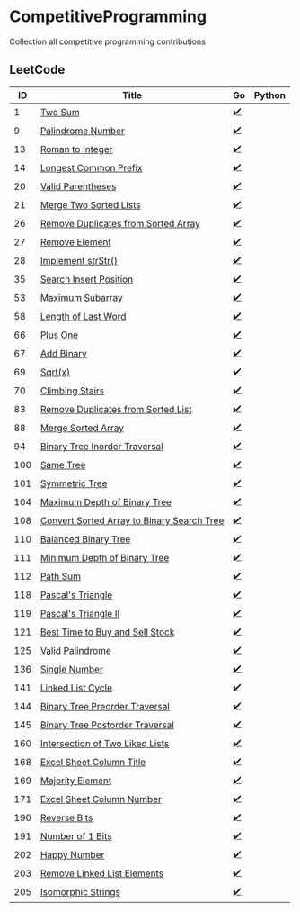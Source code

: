# CompetitiveProgramming
Collection all competitive programming contributions

## LeetCode
| ID  | Title                                                                                                                   | Go                                                                                                                          | Python |
|-----|-------------------------------------------------------------------------------------------------------------------------|-----------------------------------------------------------------------------------------------------------------------------|--------|
| 1   | [Two Sum](https://leetcode.com/problems/two-sum/)                                                                       | [✔️](https://github.com/mschoeffel/CompetitiveProgramming/tree/main/LeetCode/Go/X0001_TwoSum)                               |        |
| 9   | [Palindrome Number](https://leetcode.com/problems/palindrome-number/)                                                   | [✔️](https://github.com/mschoeffel/CompetitiveProgramming/tree/main/LeetCode/Go/X0009_PalindromeNumber)                     |        |
| 13  | [Roman to Integer](https://leetcode.com/problems/roman-to-integer/)                                                     | [✔️](https://github.com/mschoeffel/CompetitiveProgramming/tree/main/LeetCode/Go/X0013_RomanToInteger)                       |        |
| 14  | [Longest Common Prefix](https://leetcode.com/problems/longest-common-prefix/)                                           | [✔️](https://github.com/mschoeffel/CompetitiveProgramming/tree/main/LeetCode/Go/X0014_LongestCommonPrefix)                  |        |
| 20  | [Valid Parentheses](https://leetcode.com/problems/valid-parentheses/)                                                   | [✔️](https://github.com/mschoeffel/CompetitiveProgramming/tree/main/LeetCode/Go/X0020_ValidParentheses)                     |        |
| 21  | [Merge Two Sorted Lists](https://leetcode.com/problems/merge-two-sorted-lists/)                                         | [✔️](https://github.com/mschoeffel/CompetitiveProgramming/tree/main/LeetCode/Go/X0021_MergeTwoSortedLists)                  |        |
| 26  | [Remove Duplicates from Sorted Array](https://leetcode.com/problems/remove-duplicates-from-sorted-array/)               | [✔️](https://github.com/mschoeffel/CompetitiveProgramming/tree/main/LeetCode/Go/X0026_RemoveDuplicatesFromSortedArray)      |        |
| 27  | [Remove Element](https://leetcode.com/problems/remove-element/)                                                         | [✔️](https://github.com/mschoeffel/CompetitiveProgramming/tree/main/LeetCode/Go/X0027_RemoveElement)                        |        |
| 28  | [Implement strStr()](https://leetcode.com/problems/implement-strstr/)                                                   | [✔️](https://github.com/mschoeffel/CompetitiveProgramming/tree/main/LeetCode/Go/X0028_ImplementStrStr)                      |        |
| 35  | [Search Insert Position](https://leetcode.com/problems/search-insert-position/)                                         | [✔️](https://github.com/mschoeffel/CompetitiveProgramming/tree/main/LeetCode/Go/X0035_SearchInsertPosition)                 |        |
| 53  | [Maximum Subarray](https://leetcode.com/problems/maximum-subarray/)                                                     | [✔️](https://github.com/mschoeffel/CompetitiveProgramming/tree/main/LeetCode/Go/X0053_MaximumSubarray)                      |        |
| 58  | [Length of Last Word](https://leetcode.com/problems/length-of-last-word/)                                               | [✔️](https://github.com/mschoeffel/CompetitiveProgramming/tree/main/LeetCode/Go/X0058_LengthOfLastWord)                     |        |
| 66  | [Plus One](https://leetcode.com/problems/plus-one/)                                                                     | [✔️](https://github.com/mschoeffel/CompetitiveProgramming/tree/main/LeetCode/Go/X0066_PlusOne)                              |        |
| 67  | [Add Binary](https://leetcode.com/problems/add-binary/)                                                                 | [✔️](https://github.com/mschoeffel/CompetitiveProgramming/tree/main/LeetCode/Go/X0067_AddBinary)                            |        |
| 69  | [Sqrt(x)](https://leetcode.com/problems/sqrtx/)                                                                         | [✔️](https://github.com/mschoeffel/CompetitiveProgramming/tree/main/LeetCode/Go/X0069_Sqrt)                                 |        |
| 70  | [Climbing Stairs](https://leetcode.com/problems/climbing-stairs/)                                                       | [✔️](https://github.com/mschoeffel/CompetitiveProgramming/tree/main/LeetCode/Go/X0070_ClimbingStairs)                       |        |
| 83  | [Remove Duplicates from Sorted List](https://leetcode.com/problems/remove-duplicates-from-sorted-list/)                 | [✔️](https://github.com/mschoeffel/CompetitiveProgramming/tree/main/LeetCode/Go/X0083_RemoveDuplicatesFromSortedList)       |        |
| 88  | [Merge Sorted Array](https://leetcode.com/problems/merge-sorted-array/)                                                 | [✔️](https://github.com/mschoeffel/CompetitiveProgramming/tree/main/LeetCode/Go/X0088_MergeSortedArray)                     |        |
| 94  | [Binary Tree Inorder Traversal](https://leetcode.com/problems/binary-tree-inorder-traversal/)                           | [✔️](https://github.com/mschoeffel/CompetitiveProgramming/tree/main/LeetCode/Go/X0094_BinaryTreeInorderTraversal)           |        |
| 100 | [Same Tree](https://leetcode.com/problems/same-tree/)                                                                   | [✔️](https://github.com/mschoeffel/CompetitiveProgramming/tree/main/LeetCode/Go/X0100_SameTree)                             |        |
| 101 | [Symmetric Tree](https://leetcode.com/problems/symmetric-tree/)                                                         | [✔️](https://github.com/mschoeffel/CompetitiveProgramming/tree/main/LeetCode/Go/X0101_SymmetricTree)                        |        |
| 104 | [Maximum Depth of Binary Tree](https://leetcode.com/problems/maximum-depth-of-binary-tree/)                             | [✔️](https://github.com/mschoeffel/CompetitiveProgramming/tree/main/LeetCode/Go/X0104_MaximumDepthOfBinaryTree)             |        |
| 108 | [Convert Sorted Array to Binary Search Tree](https://leetcode.com/problems/convert-sorted-array-to-binary-search-tree/) | [✔️](https://github.com/mschoeffel/CompetitiveProgramming/tree/main/LeetCode/Go/X0108_ConvertSortedArrayToBinarySearchTree) |        |
| 110 | [Balanced Binary Tree](https://leetcode.com/problems/balanced-binary-tree/)                                             | [✔️](https://github.com/mschoeffel/CompetitiveProgramming/tree/main/LeetCode/Go/X0110_BalancedBinaryTree)                   |        |
| 111 | [Minimum Depth of Binary Tree](https://leetcode.com/problems/minimum-depth-of-binary-tree/)                             | [✔️](https://github.com/mschoeffel/CompetitiveProgramming/tree/main/LeetCode/Go/X0111_MinimumDepthOfBinaryTree)             |        |
| 112 | [Path Sum](https://leetcode.com/problems/path-sum/)                                                                     | [✔️](https://github.com/mschoeffel/CompetitiveProgramming/tree/main/LeetCode/Go/X0112_PathSum)                              |        |
| 118 | [Pascal's Triangle](https://leetcode.com/problems/pascals-triangle/)                                                    | [✔️](https://github.com/mschoeffel/CompetitiveProgramming/tree/main/LeetCode/Go/X0118_PascalsTriangle)                      |        |
| 119 | [Pascal's Triangle II](https://leetcode.com/problems/pascals-triangle-ii/)                                              | [✔️](https://github.com/mschoeffel/CompetitiveProgramming/tree/main/LeetCode/Go/X0119_PascalsTriangle2)                     |        |
| 121 | [Best Time to Buy and Sell Stock](https://leetcode.com/problems/best-time-to-buy-and-sell-stock/)                       | [✔️](https://github.com/mschoeffel/CompetitiveProgramming/tree/main/LeetCode/Go/X0121_BestTimeToBuyAndSellStock)            |        |
| 125 | [Valid Palindrome](https://leetcode.com/problems/valid-palindrome/)                                                     | [✔️](https://github.com/mschoeffel/CompetitiveProgramming/tree/main/LeetCode/Go/X0125_ValidPalindrome)                      |        |
| 136 | [Single Number](https://leetcode.com/problems/single-number/)                                                           | [✔️](https://github.com/mschoeffel/CompetitiveProgramming/tree/main/LeetCode/Go/X0136_SingleNumber)                         |        |
| 141 | [Linked List Cycle](https://leetcode.com/problems/linked-list-cycle/)                                                   | [✔️](https://github.com/mschoeffel/CompetitiveProgramming/tree/main/LeetCode/Go/X0141_LinkedListCycle)                      |        |
| 144 | [Binary Tree Preorder Traversal](https://leetcode.com/problems/binary-tree-preorder-traversal/)                         | [✔️](https://github.com/mschoeffel/CompetitiveProgramming/tree/main/LeetCode/Go/X0144_BinaryTreePreorderTraversal)          |        |
| 145 | [Binary Tree Postorder Traversal](https://leetcode.com/problems/binary-tree-postorder-traversal/)                       | [✔️](https://github.com/mschoeffel/CompetitiveProgramming/tree/main/LeetCode/Go/X0145_BinaryTreePostorderTraversal)         |        |
| 160 | [Intersection of Two Liked Lists](https://leetcode.com/problems/intersection-of-two-linked-lists/)                      | [✔️](https://github.com/mschoeffel/CompetitiveProgramming/tree/main/LeetCode/Go/X0160_IntersectionOfTwoLinkedLists)         |        |
| 168 | [Excel Sheet Column Title](https://leetcode.com/problems/excel-sheet-column-title/)                                     | [✔️](https://github.com/mschoeffel/CompetitiveProgramming/tree/main/LeetCode/Go/X0168_ExcelSheetColumnTitle)                |        |
| 169 | [Majority Element](https://leetcode.com/problems/majority-element/)                                                     | [✔️](https://github.com/mschoeffel/CompetitiveProgramming/tree/main/LeetCode/Go/X0169_MajorityElement)                      |        |
| 171 | [Excel Sheet Column Number](https://leetcode.com/problems/excel-sheet-column-number/)                                   | [✔️](https://github.com/mschoeffel/CompetitiveProgramming/tree/main/LeetCode/Go/X0171_ExcelSheetColumnNumber)               |        |
| 190 | [Reverse Bits](https://leetcode.com/problems/reverse-bits/)                                                             | [✔️](https://github.com/mschoeffel/CompetitiveProgramming/tree/main/LeetCode/Go/X0190_ReverseBits)                          |        |
| 191 | [Number of 1 Bits](https://leetcode.com/problems/number-of-1-bits/)                                                     | [✔️](https://github.com/mschoeffel/CompetitiveProgramming/tree/main/LeetCode/Go/X0191_NumberOf1Bits)                        |        |
| 202 | [Happy Number](https://leetcode.com/problems/happy-number/)                                                             | [✔️](https://github.com/mschoeffel/CompetitiveProgramming/tree/main/LeetCode/Go/X0202_HappyNumber)                          |        |
| 203 | [Remove Linked List Elements](https://leetcode.com/problems/remove-linked-list-elements/)                               | [✔️](https://github.com/mschoeffel/CompetitiveProgramming/tree/main/LeetCode/Go/X0203_RemoveLinkedListElements)             |        |
| 205 | [Isomorphic Strings](https://leetcode.com/problems/isomorphic-strings/)                                                 | [✔️](https://github.com/mschoeffel/CompetitiveProgramming/tree/main/LeetCode/Go/X0205_IsomorphicStrings)                    |        |
